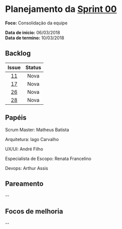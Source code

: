 # Planejamento da [Sprint 00](https://github.com/fga-gpp-mds/2018.1-Grupo3/milestone/1)

**Foco:** Consolidação da equipe

**Data de início:** 06/03/2018  
**Data de termino:** 10/03/2018

## Backlog
Issue | Status |
:---:|:---:|
[11](https://github.com/fga-gpp-mds/2018.1-Grupo3/issues/11) | Nova|
[17](https://github.com/fga-gpp-mds/2018.1-Grupo3/issues/17) | Nova |
[26](https://github.com/fga-gpp-mds/2018.1-Grupo3/issues/26) | Nova |
[28](https://github.com/fga-gpp-mds/2018.1-Grupo3/issues/28) | Nova|


## Papéis

Scrum Master: Matheus Batista

Arquitetura: Iago Carvalho

UX/UI: André Filho

Especialista de Escopo: Renata Francelino

Devops: Arthur Assis


## Pareamento
--

## Focos de melhoria
--
